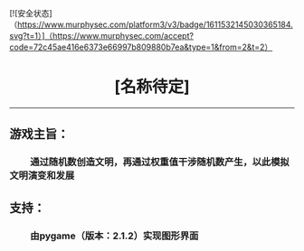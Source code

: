 [![安全状态]（https://www.murphysec.com/platform3/v3/badge/1611532145030365184.svg?t=1）]（https://www.murphysec.com/accept?code=72c45ae416e6373e66997b809880b7ea&type=1&from=2&t=2）

#      <center>[名称待定]
****
## 游戏主旨：
### &emsp;&emsp;  通过随机数创造文明，再通过权重值干涉随机数产生，以此模拟文明演变和发展
## 支持：
### &emsp;&emsp;  由pygame（版本：2.1.2）实现图形界面





